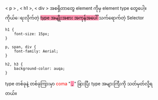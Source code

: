 
< p > , < h1 >, < div > အစရှိတာတွေ element ကိုမှ element type တွေပေါ့။
ကိုယ်‌‌ေရးလိုက်တဲ့ <mark style="background: #FF5582A6;">type အမျိုးအစား အကုန်အပေါ် </mark> သက်‌ရောက်တဲ့ Selector

```
h1 {
	font-size: 15px;
}

p, span, div {
	font-family: Aerial;
}

h2, h3 {
	background-color: auqa;
}
```

type တစ်ခုနဲ့ တစ်ခုကြားမှာ <span style="color:rgb(255, 0, 0)">coma</span> "<mark style="background: #FF5582A6;"> , </mark>" ခြားပြီး type အများကြီးကို သတ်မှတ်လို့ရတယ်။